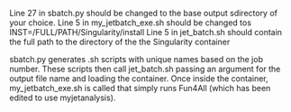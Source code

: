 Line 27 in sbatch.py should be changed to the base output sdirectory of your choice.
Line 5 in my_jetbatch_exe.sh should be changed tos INST=/FULL/PATH/Singularity/install
Line 5 in jet_batch.sh should contain the full path to the directory of the the Singularity container

sbatch.py generates .sh scripts with unique names based on the job number. These scripts then call jet_batch.sh passing an argument for the output file name and loading the container. Once inside the container, my_jetbatch_exe.sh is called that simply runs Fun4All (which has been edited to use myjetanalysis).
